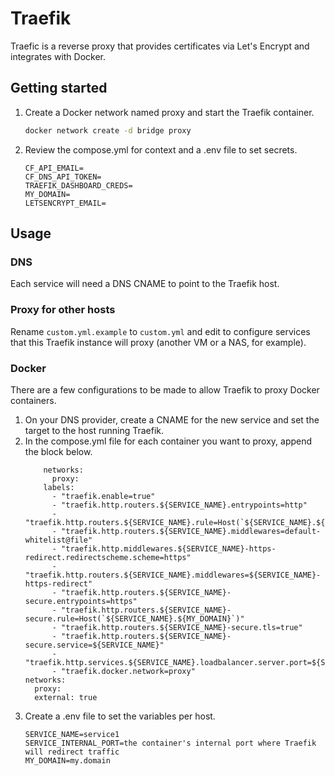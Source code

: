 # Traefik

Traefic is a reverse proxy that provides certificates via Let's Encrypt and integrates with Docker.

## Getting started

1. Create a Docker network named proxy and start the Traefik container.
   ```bash
   docker network create -d bridge proxy
   ```
2. Review the compose.yml for context and a .env file to set secrets.
   ```config
   CF_API_EMAIL=
   CF_DNS_API_TOKEN=
   TRAEFIK_DASHBOARD_CREDS=
   MY_DOMAIN=
   LETSENCRYPT_EMAIL=
   ```

## Usage

### DNS

Each service will need a DNS CNAME to point to the Traefik host.

### Proxy for other hosts

Rename `custom.yml.example` to `custom.yml` and edit to configure services that this Traefik instance will proxy (another VM or a NAS, for example).

### Docker

There are a few configurations to be made to allow Traefik to proxy Docker containers.

1. On your DNS provider, create a CNAME for the new service and set the target to the host running Traefik.
2. In the compose.yml file for each container you want to proxy, append the block below.
   ```compose
       networks:
         proxy:
       labels:
         - "traefik.enable=true"
         - "traefik.http.routers.${SERVICE_NAME}.entrypoints=http"
         - "traefik.http.routers.${SERVICE_NAME}.rule=Host(`${SERVICE_NAME}.${MY_DOMAIN}`)"
         - "traefik.http.routers.${SERVICE_NAME}.middlewares=default-whitelist@file"
         - "traefik.http.middlewares.${SERVICE_NAME}-https-redirect.redirectscheme.scheme=https"
         - "traefik.http.routers.${SERVICE_NAME}.middlewares=${SERVICE_NAME}-https-redirect"
         - "traefik.http.routers.${SERVICE_NAME}-secure.entrypoints=https"
         - "traefik.http.routers.${SERVICE_NAME}-secure.rule=Host(`${SERVICE_NAME}.${MY_DOMAIN}`)"
         - "traefik.http.routers.${SERVICE_NAME}-secure.tls=true"
         - "traefik.http.routers.${SERVICE_NAME}-secure.service=${SERVICE_NAME}"
         - "traefik.http.services.${SERVICE_NAME}.loadbalancer.server.port=${SERVICE_INTERNAL_PORT}"
         - "traefik.docker.network=proxy"
   networks:
     proxy:
     external: true
   ```
3. Create a .env file to set the variables per host.
   ```config
   SERVICE_NAME=service1
   SERVICE_INTERNAL_PORT=the container's internal port where Traefik will redirect traffic
   MY_DOMAIN=my.domain
   ```
